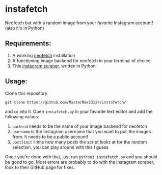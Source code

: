 # instafetch
Neofetch but with a random image from your favorite Instagram account! (also it's in Python)

## Requirements:
1. A working [neofetch](https://github.com/dylanaraps/neofetch/) installation
2. A functioning image backend for neofetch in your terminal of choice
3. This [instagram scraper](https://github.com/realsirjoe/instagram-scraper), written in Python

## Usage:
Clone this repository:

```git clone https://github.com/MasterMax13124/instafetch/```

and `cd` into it. Open `instafetch.py` in your favorite text editor and add the following values:

1. `backend` needs to be the name of your image backend for neofetch
2. `username` is the Instagram username that you want to pull the images from. It needs to be a public account!
3. `postlimit` limits how many posts the script looks at for the random selection, you can play around with this I guess

Once you're done with that, just run `python3 instafetch.py` and you should be good to go. Most errors are probably to do with the instagram scraper, look to their GitHub page for fixes.
